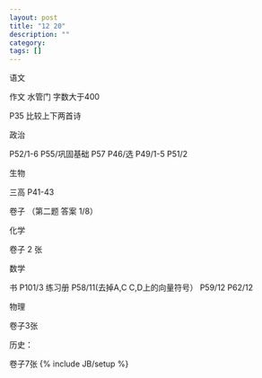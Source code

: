 ```yaml
---
layout: post
title: "12 20"
description: ""
category: 
tags: []
---
```

语文

作文 水管门 字数大于400

P35 比较上下两首诗

政治

P52/1-6 P55/巩固基础 P57 P46/选 P49/1-5 P51/2

生物

三高 P41-43

卷子 （第二题 答案 1/8）

化学

卷子 2 张

数学

书 P101/3 练习册 P58/11(去掉A,C C,D上的向量符号） P59/12 P62/12

物理

卷子3张

历史：

卷子7张
{% include JB/setup %}
